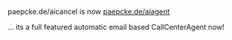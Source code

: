 paepcke.de/aicancel is now [paepcke.de/aiagent](https://paepcke.de/aiagent)

... its a full featured automatic email based CallCenterAgent now!
